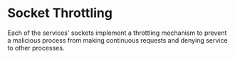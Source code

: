 # Socket Throttling

Each of the services' sockets implement a throttling mechanism to prevent a malicious process from making continuous requests and denying service to other processes.
